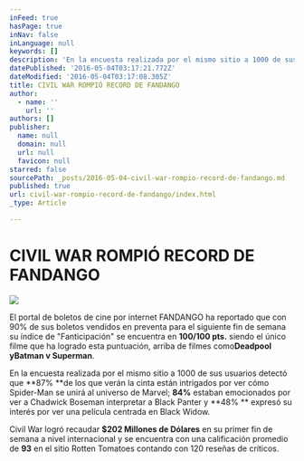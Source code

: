 ```yaml
---
inFeed: true
hasPage: true
inNav: false
inLanguage: null
keywords: []
description: 'En la encuesta realizada por el mismo sitio a 1000 de sus usuarios detectó que 87% de los que verán la cinta están intrigados por ver cómo Spider-Man se unirá al universo de Marvel; 84% estaban emocionados por ver a Chadwick Boseman interpretar a Black Panter y 48%  expresó su interés por ver una película centrada en Black Widow.'
datePublished: '2016-05-04T03:17:21.772Z'
dateModified: '2016-05-04T03:17:08.305Z'
title: CIVIL WAR ROMPIÓ RECORD DE FANDANGO
author:
  - name: ''
    url: ''
authors: []
publisher:
  name: null
  domain: null
  url: null
  favicon: null
starred: false
sourcePath: _posts/2016-05-04-civil-war-rompio-record-de-fandango.md
published: true
url: civil-war-rompio-record-de-fandango/index.html
_type: Article

---
```

# CIVIL WAR ROMPIÓ RECORD DE FANDANGO
![](https://the-grid-user-content.s3-us-west-2.amazonaws.com/09c915be-5540-4ce9-bb50-bb79702dd3dc.jpg)

El portal de boletos de cine por internet FANDANGO ha reportado que con 90% de sus boletos vendidos en preventa para el siguiente fin de semana su índice de "Fanticipación" se encuentra en **100/100 pts.** siendo el único filme que ha logrado esta puntuación, arriba de filmes como**Deadpool **y**Batman v Superman**.

En la encuesta realizada por el mismo sitio a 1000 de sus usuarios detectó que **87% **de los que verán la cinta están intrigados por ver cómo Spider-Man se unirá al universo de Marvel; **84%** estaban emocionados por ver a Chadwick Boseman interpretar a Black Panter y **48% ** expresó su interés por ver una película centrada en Black Widow.

Civil War logró recaudar **$202 Millones de Dólares** en su primer fin de semana a nivel internacional y se encuentra con una calificación promedio de **93** en el sitio Rotten Tomatoes contando con 120 reseñas de críticos.